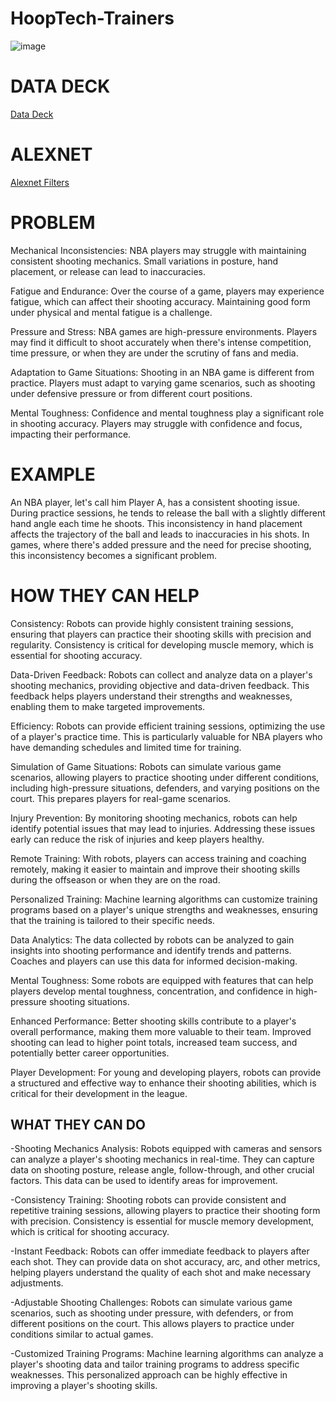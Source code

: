 # HoopTech-Trainers

![image](https://github.com/AlexLop22/HoopTech-Trainers/assets/142961389/72e8996a-bf99-42ba-a7a6-b4d36a10b62b)


# DATA DECK
[Data Deck](https://docs.google.com/presentation/d/1toaoFZZWnuMCEK4gOW9AItLKebHW2CtRxbk8kNKW1Ps/edit#slide=id.p)





# ALEXNET
[Alexnet Filters](https://colab.research.google.com/drive/1lrd1NBag0md6_vAqH7CfYM01Rdnlumkq)



# PROBLEM


Mechanical Inconsistencies: NBA players may struggle with maintaining consistent shooting mechanics. Small variations in posture, hand placement, or release can lead to inaccuracies.

Fatigue and Endurance: Over the course of a game, players may experience fatigue, which can affect their shooting accuracy. Maintaining good form under physical and mental fatigue is a challenge.

Pressure and Stress: NBA games are high-pressure environments. Players may find it difficult to shoot accurately when there's intense competition, time pressure, or when they are under the scrutiny of fans and media.

Adaptation to Game Situations: Shooting in an NBA game is different from practice. Players must adapt to varying game scenarios, such as shooting under defensive pressure or from different court positions.

Mental Toughness: Confidence and mental toughness play a significant role in shooting accuracy. Players may struggle with confidence and focus, impacting their performance.


# EXAMPLE


An NBA player, let's call him Player A, has a consistent shooting issue. During practice sessions, he tends to release the ball with a slightly different hand angle each time he shoots. This inconsistency in hand placement affects the trajectory of the ball and leads to inaccuracies in his shots. In games, where there's added pressure and the need for precise shooting, this inconsistency becomes a significant problem.

















# HOW THEY CAN HELP


Consistency: Robots can provide highly consistent training sessions, ensuring that players can practice their shooting skills with precision and regularity. Consistency is critical for developing muscle memory, which is essential for shooting accuracy.

Data-Driven Feedback: Robots can collect and analyze data on a player's shooting mechanics, providing objective and data-driven feedback. This feedback helps players understand their strengths and weaknesses, enabling them to make targeted improvements.

Efficiency: Robots can provide efficient training sessions, optimizing the use of a player's practice time. This is particularly valuable for NBA players who have demanding schedules and limited time for training.

Simulation of Game Situations: Robots can simulate various game scenarios, allowing players to practice shooting under different conditions, including high-pressure situations, defenders, and varying positions on the court. This prepares players for real-game scenarios.

Injury Prevention: By monitoring shooting mechanics, robots can help identify potential issues that may lead to injuries. Addressing these issues early can reduce the risk of injuries and keep players healthy.

Remote Training: With robots, players can access training and coaching remotely, making it easier to maintain and improve their shooting skills during the offseason or when they are on the road.

Personalized Training: Machine learning algorithms can customize training programs based on a player's unique strengths and weaknesses, ensuring that the training is tailored to their specific needs.

Data Analytics: The data collected by robots can be analyzed to gain insights into shooting performance and identify trends and patterns. Coaches and players can use this data for informed decision-making.

Mental Toughness: Some robots are equipped with features that can help players develop mental toughness, concentration, and confidence in high-pressure shooting situations.

Enhanced Performance: Better shooting skills contribute to a player's overall performance, making them more valuable to their team. Improved shooting can lead to higher point totals, increased team success, and potentially better career opportunities.


Player Development: For young and developing players, robots can provide a structured and effective way to enhance their shooting abilities, which is critical for their development in the league.














## WHAT THEY CAN DO


-Shooting Mechanics Analysis: Robots equipped with cameras and sensors can analyze a player's shooting mechanics in real-time. They can capture data on shooting posture, release angle, follow-through, and other crucial factors. This data can be used to identify areas for improvement.

-Consistency Training: Shooting robots can provide consistent and repetitive training sessions, allowing players to practice their shooting form with precision. Consistency is essential for muscle memory development, which is critical for shooting accuracy.

-Instant Feedback: Robots can offer immediate feedback to players after each shot. They can provide data on shot accuracy, arc, and other metrics, helping players understand the quality of each shot and make necessary adjustments.

-Adjustable Shooting Challenges: Robots can simulate various game scenarios, such as shooting under pressure, with defenders, or from different positions on the court. This allows players to practice under conditions similar to actual games.

-Customized Training Programs: Machine learning algorithms can analyze a player's shooting data and tailor training programs to address specific weaknesses. This personalized approach can be highly effective in improving a player's shooting skills.

